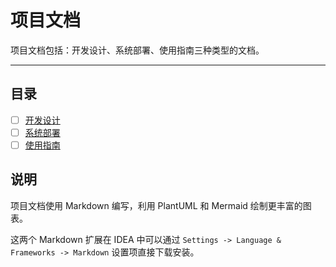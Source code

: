 项目文档
======

项目文档包括：开发设计、系统部署、使用指南三种类型的文档。

---

## 目录

- [ ] [开发设计](1.develop/README.md)
- [ ] [系统部署](2.deployment/README.md)
- [ ] [使用指南](3.guide/README.md)

## 说明

项目文档使用 Markdown 编写，利用 PlantUML 和 Mermaid 绘制更丰富的图表。

这两个 Markdown 扩展在 IDEA 中可以通过 `Settings -> Language & Frameworks -> Markdown` 设置项直接下载安装。
